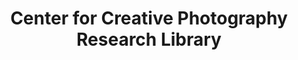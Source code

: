 ---
layout: repo
title: "Center for Creative Photography Research Library"
id: 12969
permalink: repos/12969/
---